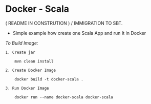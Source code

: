 Docker - Scala
======================
( README IN CONSTRUTION ) / IMMIGRATION TO SBT.

* Simple example how create one Scala App and run It in Docker


*To Build Image:*


```
1. Create jar

	mvn clean install

2. Create Docker Image

	docker build -t docker-scala .

3. Run Docker Image

	docker run --name docker-scala docker-scala

```




